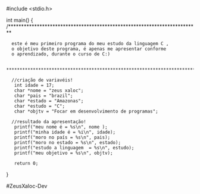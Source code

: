#include <stdio.h>

int main()
{
     /*************************************************************************

      este é meu primeiro programa do meu estudo da linguagem C ,
      o objetivo deste programa, é apenas me apresentar conforme
      o aprendizado, durante o curso de C:)
       
     **************************************************************************/
  
      //criação de variavéis!
       int idade = 17;
       char *nome = "zeus xaloc";
       char *pais = "brazil";
       char *estado = "Amazonas";
       char *estudo = "C";
       char *objtv = "Focar em desenvolvimento de programas";
       
      //resultado da apresentação!
       printf("meu nome é = %s\n", nome );
       printf("minha idade é = %i\n", idade);
       printf("moro no país = %s\n", pais);
       printf("moro no estado = %s\n", estado);
       printf("estudo a linguagem  = %s\n", estudo);
       printf("meu objetivo = %s\n", objtv);
       
       return 0;
}

#ZeusXaloc-Dev
